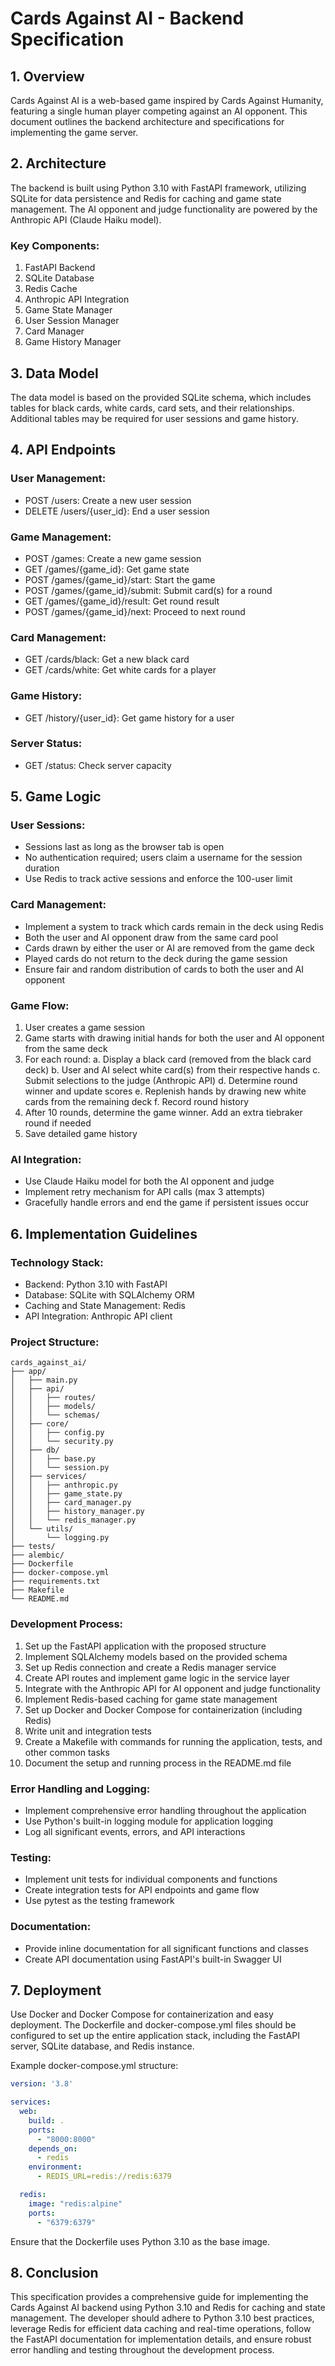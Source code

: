 # Cards Against AI - Backend Specification

## 1. Overview

Cards Against AI is a web-based game inspired by Cards Against Humanity, featuring a single human player competing against an AI opponent. This document outlines the backend architecture and specifications for implementing the game server.

## 2. Architecture

The backend is built using Python 3.10 with FastAPI framework, utilizing SQLite for data persistence and Redis for caching and game state management. The AI opponent and judge functionality are powered by the Anthropic API (Claude Haiku model).

### Key Components:

1. FastAPI Backend
2. SQLite Database
3. Redis Cache
4. Anthropic API Integration
5. Game State Manager
6. User Session Manager
7. Card Manager
8. Game History Manager

## 3. Data Model

The data model is based on the provided SQLite schema, which includes tables for black cards, white cards, card sets, and their relationships. Additional tables may be required for user sessions and game history.

## 4. API Endpoints

### User Management:
- POST /users: Create a new user session
- DELETE /users/{user_id}: End a user session

### Game Management:
- POST /games: Create a new game session
- GET /games/{game_id}: Get game state
- POST /games/{game_id}/start: Start the game
- POST /games/{game_id}/submit: Submit card(s) for a round
- GET /games/{game_id}/result: Get round result
- POST /games/{game_id}/next: Proceed to next round

### Card Management:
- GET /cards/black: Get a new black card
- GET /cards/white: Get white cards for a player

### Game History:
- GET /history/{user_id}: Get game history for a user

### Server Status:
- GET /status: Check server capacity

## 5. Game Logic

### User Sessions:
- Sessions last as long as the browser tab is open
- No authentication required; users claim a username for the session duration
- Use Redis to track active sessions and enforce the 100-user limit

### Card Management:
- Implement a system to track which cards remain in the deck using Redis
- Both the user and AI opponent draw from the same card pool
- Cards drawn by either the user or AI are removed from the game deck
- Played cards do not return to the deck during the game session
- Ensure fair and random distribution of cards to both the user and AI opponent

### Game Flow:
1. User creates a game session
2. Game starts with drawing initial hands for both the user and AI opponent from the same deck
3. For each round:
   a. Display a black card (removed from the black card deck)
   b. User and AI select white card(s) from their respective hands
   c. Submit selections to the judge (Anthropic API)
   d. Determine round winner and update scores
   e. Replenish hands by drawing new white cards from the remaining deck
   f. Record round history
4. After 10 rounds, determine the game winner. Add an extra tiebraker round if needed
5. Save detailed game history

### AI Integration:
- Use Claude Haiku model for both the AI opponent and judge
- Implement retry mechanism for API calls (max 3 attempts)
- Gracefully handle errors and end the game if persistent issues occur

## 6. Implementation Guidelines

### Technology Stack:
- Backend: Python 3.10 with FastAPI
- Database: SQLite with SQLAlchemy ORM
- Caching and State Management: Redis
- API Integration: Anthropic API client

### Project Structure:
```
cards_against_ai/
├── app/
│   ├── main.py
│   ├── api/
│   │   ├── routes/
│   │   ├── models/
│   │   └── schemas/
│   ├── core/
│   │   ├── config.py
│   │   └── security.py
│   ├── db/
│   │   ├── base.py
│   │   └── session.py
│   ├── services/
│   │   ├── anthropic.py
│   │   ├── game_state.py
│   │   ├── card_manager.py
│   │   ├── history_manager.py
│   │   └── redis_manager.py
│   └── utils/
│       └── logging.py
├── tests/
├── alembic/
├── Dockerfile
├── docker-compose.yml
├── requirements.txt
├── Makefile
└── README.md
```

### Development Process:
1. Set up the FastAPI application with the proposed structure
2. Implement SQLAlchemy models based on the provided schema
3. Set up Redis connection and create a Redis manager service
4. Create API routes and implement game logic in the service layer
5. Integrate with the Anthropic API for AI opponent and judge functionality
6. Implement Redis-based caching for game state management
7. Set up Docker and Docker Compose for containerization (including Redis)
8. Write unit and integration tests
9. Create a Makefile with commands for running the application, tests, and other common tasks
10. Document the setup and running process in the README.md file

### Error Handling and Logging:
- Implement comprehensive error handling throughout the application
- Use Python's built-in logging module for application logging
- Log all significant events, errors, and API interactions

### Testing:
- Implement unit tests for individual components and functions
- Create integration tests for API endpoints and game flow
- Use pytest as the testing framework

### Documentation:
- Provide inline documentation for all significant functions and classes
- Create API documentation using FastAPI's built-in Swagger UI

## 7. Deployment

Use Docker and Docker Compose for containerization and easy deployment. The Dockerfile and docker-compose.yml files should be configured to set up the entire application stack, including the FastAPI server, SQLite database, and Redis instance.

Example docker-compose.yml structure:

```yaml
version: '3.8'

services:
  web:
    build: .
    ports:
      - "8000:8000"
    depends_on:
      - redis
    environment:
      - REDIS_URL=redis://redis:6379

  redis:
    image: "redis:alpine"
    ports:
      - "6379:6379"
```

Ensure that the Dockerfile uses Python 3.10 as the base image.

## 8. Conclusion

This specification provides a comprehensive guide for implementing the Cards Against AI backend using Python 3.10 and Redis for caching and state management. The developer should adhere to Python 3.10 best practices, leverage Redis for efficient data caching and real-time operations, follow the FastAPI documentation for implementation details, and ensure robust error handling and testing throughout the development process.